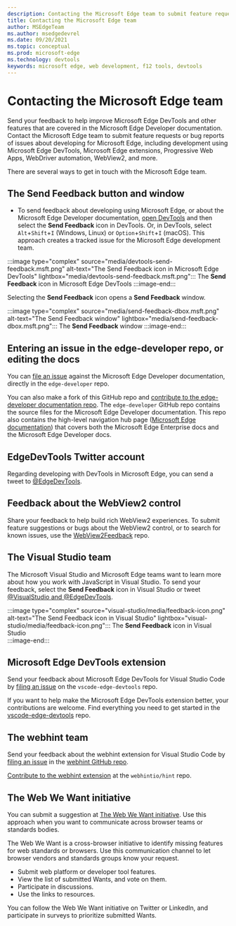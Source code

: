 ```yaml
---
description: Contacting the Microsoft Edge team to submit feature requests or bug reports of issues about developing for Microsoft Edge, including development using Microsoft Edge DevTools, Microsoft Edge extensions, Progressive Web Apps, WebDriver automation, WebView2, and more.
title: Contacting the Microsoft Edge team
author: MSEdgeTeam
ms.author: msedgedevrel
ms.date: 09/20/2021
ms.topic: conceptual
ms.prod: microsoft-edge
ms.technology: devtools
keywords: microsoft edge, web development, f12 tools, devtools
---
```

# Contacting the Microsoft Edge team

Send your feedback to help improve Microsoft Edge DevTools and other features that are covered in the Microsoft Edge Developer documentation.  Contact the Microsoft Edge team to submit feature requests or bug reports of issues about developing for Microsoft Edge, including development using Microsoft Edge DevTools, Microsoft Edge extensions, Progressive Web Apps, WebDriver automation, WebView2, and more.

There are several ways to get in touch with the Microsoft Edge team.


<!-- ====================================================================== -->
## The Send Feedback button and window

*  To send feedback about developing using Microsoft Edge, or about the Microsoft Edge Developer documentation, [open DevTools](devtools-guide-chromium/index.md#opening-devtools) and then select the **Send Feedback** icon in DevTools.  Or, in DevTools, select `Alt`+`Shift`+`I` (Windows, Linux) or `Option`+`Shift`+`I` (macOS).  This approach creates a tracked issue for the Microsoft Edge development team.

:::image type="complex" source="media/devtools-send-feedback.msft.png" alt-text="The Send Feedback icon in Microsoft Edge DevTools" lightbox="media/devtools-send-feedback.msft.png":::
   The **Send Feedback** icon in Microsoft Edge DevTools
:::image-end:::

Selecting the **Send Feedback** icon opens a **Send Feedback** window.

:::image type="complex" source="media/send-feedback-dbox.msft.png" alt-text="The Send Feedback window" lightbox="media/send-feedback-dbox.msft.png":::
   The **Send Feedback** window
:::image-end:::

<!-- a related verbose section:
* [Privacy of communication regarding the Send Feedback feature](privacy-whitepaper/index.md#getting-in-touch-with-the-microsoft-edge-team)
-->


<!-- ====================================================================== -->
## Entering an issue in the edge-developer repo, or editing the docs

You can [file an issue](https://github.com/MicrosoftDocs/edge-developer/issues) against the Microsoft Edge Developer documentation, directly in the `edge-developer` repo.

You can also make a fork of this GitHub repo and [contribute to the edge-developer documentation repo](https://github.com/MicrosoftDocs/edge-developer#contributing).  The `edge-developer` GitHub repo contains the source files for the Microsoft Edge Developer documentation.  This repo also contains the high-level navigation hub page ([Microsoft Edge documentation](/microsoft-edge/)) that covers both the Microsoft Edge Enterprise docs and the Microsoft Edge Developer docs.


<!-- ====================================================================== -->
## EdgeDevTools Twitter account

Regarding developing with DevTools in Microsoft Edge, you can send a tweet to [@EdgeDevTools][PostTweetEdgeDevTools].
<!-- This approach causes __.  Use this approach when __.  Your message is visible only to __. -->


<!-- ====================================================================== -->
## Feedback about the WebView2 control

Share your feedback to help build rich WebView2 experiences.  To submit feature suggestions or bugs about the WebView2 control, or to search for known issues, use the [WebView2Feedback][GithubMicrosoftedgeWebviewfeedback] repo.


<!-- ====================================================================== -->
## The Visual Studio team

The Microsoft Visual Studio and Microsoft Edge teams want to learn more about how you work with JavaScript in Visual Studio.  To send your feedback, select the **Send Feedback** icon in Visual Studio or tweet [@VisualStudio and @EdgeDevTools][TwitterIntentTweetViualstudioEdgdevtools].  

:::image type="complex" source="visual-studio/media/feedback-icon.png" alt-text="The Send Feedback icon in Visual Studio" lightbox="visual-studio/media/feedback-icon.png":::
   The **Send Feedback** icon in Visual Studio  
:::image-end:::  


<!-- ====================================================================== -->
## Microsoft Edge DevTools extension

Send your feedback about Microsoft Edge DevTools for Visual Studio Code by [filing an issue][GithubMicrosoftVscodeEdgeDevtoolsNewIssue] on the `vscode-edge-devtools` repo.

If you want to help make the Microsoft Edge DevTools extension better, your contributions are welcome.  Find everything you need to get started in the [vscode-edge-devtools][GithubMicrosoftVscodeEdgeDevtools] repo.


<!-- ====================================================================== -->
## The webhint team

Send your feedback about the webhint extension for Visual Studio Code by [filing an issue][GithubWebhintioIssuesNew] in the [webhint GitHub repo][GithubWebhintio].

[Contribute to the webhint extension][GithubWebhintioExtensionVscodeContributing] at the `webhintio/hint` repo.


<!-- ====================================================================== -->
## The Web We Want initiative

You can submit a suggestion at [The Web We Want initiative](web-we-want/index.md).  Use this approach when you want to communicate across browser teams or standards bodies.

The Web We Want is a cross-browser initiative to identify missing features for web standards or browsers.  Use this communication channel to let browser vendors and standards groups know your request.

*  Submit web platform or developer tool features.  
*  View the list of submitted Wants, and vote on them.
*  Participate in discussions.
*  Use the links to resources.

You can follow the Web We Want initiative on Twitter or LinkedIn, and participate in surveys to prioritize submitted Wants.


<!-- ====================================================================== -->
<!-- links -->
[PostTweetEdgeDevTools]: https://twitter.com/intent/tweet?text=@EdgeDevTools "@EdgeDevTools | Post a Tweet"
[EdgeDevToolsTwitterAccount]: https://twitter.com/EdgeDevTools "@EdgeDevTools Twitter account"
[GitHubMicrosoftDocsEdgeDeveloperNewIssue]: https://github.com/MicrosoftDocs/edge-developer/issues/new?title=[DevTools%20Docs%20Feedback] "New Issue - MicrosoftDocs/edge-developer - GitHub"
[GithubMicrosoftedgeWebviewfeedback]: https://github.com/MicrosoftEdge/WebViewFeedback "WebView Feedback - MicrosoftEdge/WebViewFeedback | GitHub"  
[TwitterIntentTweetViualstudioEdgdevtools]: https://twitter.com/intent/tweet?text=@VisualStudio+@EdgeDevTools "Tweet to @VisualStudio and @EdgeDevTools | Twitter"  
[GithubMicrosoftVscodeEdgeDevtoolsNewIssue]: https://github.com/Microsoft/vscode-edge-devtools/issues/new "New Issue - microsoft/vscode-edge-devtools | GitHub"
[GithubMicrosoftVscodeEdgeDevtools]: https://github.com/Microsoft/vscode-edge-devtools "microsoft/vscode-edge-devtools | GitHub"
[GithubWebhintioIssuesNew]: https://github.com/webhintio/hint/issues/new "New Issues - webhintio/hint | GitHub"
[GithubWebhintio]: https://github.com/webhintio/hint "webhint | GitHub"
[GithubWebhintioExtensionVscodeContributing]: https://github.com/webhintio/hint/blob/master/packages/extension-vscode/CONTRIBUTING.md "Contributing - webhint | GitHub"
